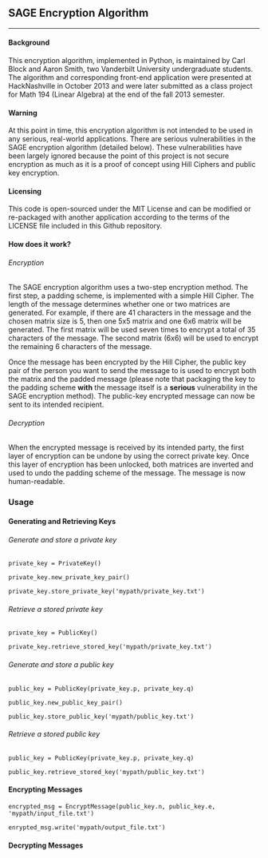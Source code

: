 ## SAGE Encryption Algorithm
---

#### Background

This encryption algorithm, implemented in Python, is maintained by Carl Block and Aaron Smith, two Vanderbilt University undergraduate students. The algorithm and corresponding front-end application were presented at HackNashville in October 2013 and were later submitted as a class project for Math 194 (Linear Algebra) at the end of the fall 2013 semester.

#### Warning

At this point in time, this encryption algorithm is not intended to be used in any serious, real-world applications. There are serious vulnerabilities in the SAGE encryption algorithm (detailed below). These vulnerabilities have been largely ignored because the point of this project is not secure encryption as much as it is a proof of concept using Hill Ciphers and public key encryption.

#### Licensing

This code is open-sourced under the MIT License and can be modified or re-packaged with another application according to the terms of the LICENSE file included in this Github repository.

#### How does it work?

###### Encryption

The SAGE encryption algorithm uses a two-step encryption method. The first step, a padding scheme, is implemented with a simple Hill Cipher. The length of the message determines whether one or two matrices are generated. For example, if there are 41 characters in the message and the chosen matrix size is 5, then one 5x5 matrix and one 6x6 matrix will be generated. The first matrix will be used seven times to encrypt a total of 35 characters of the message. The second matrix (6x6) will be used to encrypt the remaining 6 characters of the message.

Once the message has been encrypted by the Hill Cipher, the public key pair of the person you want to send the message to is used to encrypt both the matrix and the padded message (please note that packaging the key to the padding scheme __with__ the message itself is a __serious__ vulnerability in the SAGE encryption method). The public-key encrypted message can now be sent to its intended recipient.

###### Decryption

When the encrypted message is received by its intended party, the first layer of encryption can be undone by using the correct private key. Once this layer of encryption has been unlocked, both matrices are inverted and used to undo the padding scheme of the message. The message is now human-readable.

### Usage

#### Generating and Retrieving Keys

###### Generate and store a private key

`private_key = PrivateKey()`

`private_key.new_private_key_pair()`

`private_key.store_private_key('mypath/private_key.txt')`


###### Retrieve a stored private key

`private_key = PublicKey()`

`private_key.retrieve_stored_key('mypath/private_key.txt')`


###### Generate and store a public key

`public_key = PublicKey(private_key.p, private_key.q)`

`public_key.new_public_key_pair()`

`public_key.store_public_key('mypath/public_key.txt')`


###### Retrieve a stored public key

`public_key = PublicKey(private_key.p, private_key.q)`

`public_key.retrieve_stored_key('mypath/public_key.txt')`


#### Encrypting Messages

`encrypted_msg = EncryptMessage(public_key.n, public_key.e, 'mypath/input_file.txt')`

`enrypted_msg.write('mypath/output_file.txt')`


#### Decrypting Messages